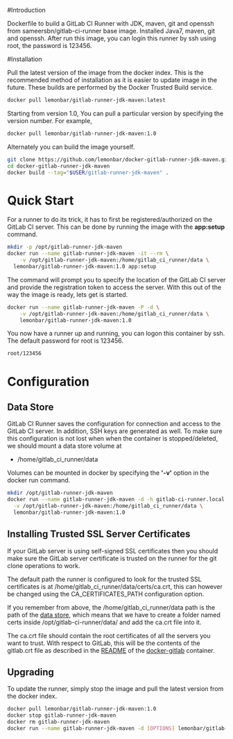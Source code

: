 #Introduction

Dockerfile to build a GitLab CI Runner with JDK, maven, git and openssh from sameersbn/gitlab-ci-runner base image.
Installed Java7, maven, git and openssh.
After run this image, you can login this runner by ssh using root, the password is 123456.

#Installation

Pull the latest version of the image from the docker index. This is the recommended method of installation as it is easier to update image in the future. These builds are performed by the Docker Trusted Build service.

```bash
docker pull lemonbar/gitlab-runner-jdk-maven:latest
```

Starting from version 1.0, You can pull a particular version by specifying the version number. For example,

```bash
docker pull lemonbar/gitlab-runner-jdk-maven:1.0
```

Alternately you can build the image yourself.

```bash
git clone https://github.com/lemonbar/docker-gitlab-runner-jdk-maven.git
cd docker-gitlab-runner-jdk-maven
docker build --tag="$USER/gitlab-runner-jdk-maven" .
```
# Quick Start
For a runner to do its trick, it has to first be registered/authorized on the GitLab CI server. This can be done by running the image with the **app:setup** command.

```bash
mkdir -p /opt/gitlab-runner-jdk-maven
docker run --name gitlab-runner-jdk-maven -it --rm \
	-v /opt/gitlab-runner-jdk-maven:/home/gitlab_ci_runner/data \
  lemonbar/gitlab-runner-jdk-maven:1.0 app:setup
```

The command will prompt you to specify the location of the GitLab CI server and provide the registration token to access the server. With this out of the way the image is ready, lets get is started.

```bash
docker run --name gitlab-runner-jdk-maven -P -d \
	-v /opt/gitlab-runner-jdk-maven:/home/gitlab_ci_runner/data \
	lemonbar/gitlab-runner-jdk-maven:1.0
```

You now have a runner up and running, you can logon this container by ssh.
The default password for root is 123456.

```bash
root/123456
```

# Configuration

## Data Store
GitLab CI Runner saves the configuration for connection and access to the GitLab CI server. In addition, SSH keys are generated as well. To make sure this configuration is not lost when when the container is stopped/deleted, we should mount a data store volume at

* /home/gitlab_ci_runner/data

Volumes can be mounted in docker by specifying the **'-v'** option in the docker run command.

```bash
mkdir /opt/gitlab-runner-jdk-maven
docker run --name gitlab-runner-jdk-maven -d -h gitlab-ci-runner.local.host \
  -v /opt/gitlab-runner-jdk-maven:/home/gitlab_ci_runner/data \
  lemonbar/gitlab-runner-jdk-maven:1.0
```

## Installing Trusted SSL Server Certificates
If your GitLab server is using self-signed SSL certificates then you should make sure the GitLab server certificate is trusted on the runner for the git clone operations to work.

The default path the runner is configured to look for the trusted SSL certificates is at /home/gitlab_ci_runner/data/certs/ca.crt, this can however be changed using the CA_CERTIFICATES_PATH configuration option.

If you remember from above, the /home/gitlab_ci_runner/data path is the path of the [data store](#data-store), which means that we have to create a folder named certs inside /opt/gitlab-ci-runner/data/ and add the ca.crt file into it.

The ca.crt file should contain the root certificates of all the servers you want to trust. With respect to GitLab, this will be the contents of the gitlab.crt file as described in the [README](https://github.com/sameersbn/docker-gitlab/blob/master/README.md#ssl) of the [docker-gitlab](https://github.com/sameersbn/docker-gitlab) container.

## Upgrading

To update the runner, simply stop the image and pull the latest version from the docker index.

```bash
docker pull lemonbar/gitlab-runner-jdk-maven:1.0
docker stop gitlab-runner-jdk-maven
docker rm gitlab-runner-jdk-maven
docker run --name gitlab-runner-jdk-maven -d [OPTIONS] lemonbar/gitlab-runner-jdk-maven:1.0
```
